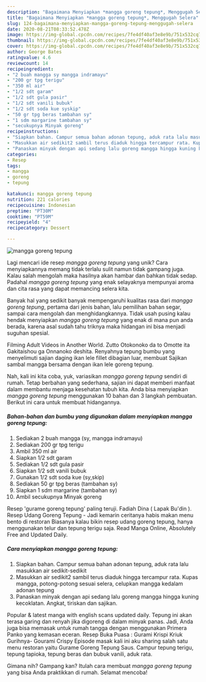 ```yaml
---
description: "Bagaimana Menyiapkan *mangga goreng tepung*, Menggugah Selera"
title: "Bagaimana Menyiapkan *mangga goreng tepung*, Menggugah Selera"
slug: 124-bagaimana-menyiapkan-mangga-goreng-tepung-menggugah-selera
date: 2020-08-21T08:33:52.478Z
image: https://img-global.cpcdn.com/recipes/7fe4df40af3e8e9b/751x532cq70/mangga-goreng-tepung-foto-resep-utama.jpg
thumbnail: https://img-global.cpcdn.com/recipes/7fe4df40af3e8e9b/751x532cq70/mangga-goreng-tepung-foto-resep-utama.jpg
cover: https://img-global.cpcdn.com/recipes/7fe4df40af3e8e9b/751x532cq70/mangga-goreng-tepung-foto-resep-utama.jpg
author: George Bates
ratingvalue: 4.6
reviewcount: 14
recipeingredient:
- "2 buah mangga sy mangga indramayu"
- "200 gr tpg terigu"
- "350 ml air"
- "1/2 sdt garam"
- "1/2 sdt gula pasir"
- "1/2 sdt vanili bubuk"
- "1/2 sdt soda kue syskip"
- "50 gr tpg beras tambahan sy"
- "1 sdm margarine tambahan sy"
- "secukupnya Minyak goreng"
recipeinstructions:
- "Siapkan bahan. Campur semua bahan adonan tepung, aduk rata lalu masukkan air sedikit-sedikit"
- "Masukkan air sedikit2 sambil terus diaduk hingga tercampur rata. Kupas mangga, potong-potong sesuai selera, celupkan mangga kedalam adonan tepung"
- "Panaskan minyak dengan api sedang lalu goreng mangga hingga kuning kecoklatan. Angkat, tiriskan dan sajikan."
categories:
- Resep
tags:
- mangga
- goreng
- tepung

katakunci: mangga goreng tepung 
nutrition: 221 calories
recipecuisine: Indonesian
preptime: "PT30M"
cooktime: "PT59M"
recipeyield: "4"
recipecategory: Dessert

---
```



![*mangga goreng tepung*](https://img-global.cpcdn.com/recipes/7fe4df40af3e8e9b/751x532cq70/mangga-goreng-tepung-foto-resep-utama.jpg)

Lagi mencari ide resep *mangga goreng tepung* yang unik? Cara menyiapkannya memang tidak terlalu sulit namun tidak gampang juga. Kalau salah mengolah maka hasilnya akan hambar dan bahkan tidak sedap. Padahal *mangga goreng tepung* yang enak selayaknya mempunyai aroma dan cita rasa yang dapat memancing selera kita.

Banyak hal yang sedikit banyak mempengaruhi kualitas rasa dari *mangga goreng tepung*, pertama dari jenis bahan, lalu pemilihan bahan segar, sampai cara mengolah dan menghidangkannya. Tidak usah pusing kalau hendak menyiapkan *mangga goreng tepung* yang enak di mana pun anda berada, karena asal sudah tahu triknya maka hidangan ini bisa menjadi suguhan spesial.

Filming Adult Videos in Another World. Zutto Otokonoko da to Omotte ita Gakitaishou ga Onnanoko deshita. Renyahnya tepung bumbu yang menyelimuti sajian daging ikan lele fillet dibagian luar, membuat Sajikan sambal mangga bersama dengan ikan lele goreng tepung.


Nah, kali ini kita coba, yuk, variasikan *mangga goreng tepung* sendiri di rumah. Tetap berbahan yang sederhana, sajian ini dapat memberi manfaat dalam membantu menjaga kesehatan tubuh kita. Anda bisa menyiapkan *mangga goreng tepung* menggunakan 10 bahan dan 3 langkah pembuatan. Berikut ini cara untuk membuat hidangannya.

<!--inarticleads1-->

##### Bahan-bahan dan bumbu yang digunakan dalam menyiapkan *mangga goreng tepung*:

1. Sediakan 2 buah mangga (sy, mangga indramayu)
1. Sediakan 200 gr tpg terigu
1. Ambil 350 ml air
1. Siapkan 1/2 sdt garam
1. Sediakan 1/2 sdt gula pasir
1. Siapkan 1/2 sdt vanili bubuk
1. Gunakan 1/2 sdt soda kue (sy,skip)
1. Sediakan 50 gr tpg beras (tambahan sy)
1. Siapkan 1 sdm margarine (tambahan sy)
1. Ambil secukupnya Minyak goreng


Resep &#39;gurame goreng tepung&#39; paling teruji. Fadiah Dina ( Lapak Bu&#39;din ). Resep Udang Goreng Tepung - Jadi kemarin ceritanya habis makan menu bento di restoran Biasanya kalau bikin resep udang goreng tepung, hanya menggunakan telur dan tepung terigu saja. Read Manga Online, Absolutely Free and Updated Daily. 

<!--inarticleads2-->

##### Cara menyiapkan *mangga goreng tepung*:

1. Siapkan bahan. Campur semua bahan adonan tepung, aduk rata lalu masukkan air sedikit-sedikit
1. Masukkan air sedikit2 sambil terus diaduk hingga tercampur rata. Kupas mangga, potong-potong sesuai selera, celupkan mangga kedalam adonan tepung
1. Panaskan minyak dengan api sedang lalu goreng mangga hingga kuning kecoklatan. Angkat, tiriskan dan sajikan.


Popular &amp; latest manga with english scans updated daily. Tepung ini akan terasa garing dan renyah jika digoreng di dalam minyak panas. Jadi, Anda juga bisa memasak untuk rumah tangga dengan menggunakan Primera Panko yang kemasan eceran. Resep Buka Puasa : Gurami Krispi Kriuk Gurihnya- Gourami Crispy Episode masak kali ini aku sharing salah satu menu restoran yaitu Gurame Goreng Tepung Saus. Campur tepung terigu, tepung tapioka, tepung beras dan bubuk vanili, aduk rata. 

Gimana nih? Gampang kan? Itulah cara membuat *mangga goreng tepung* yang bisa Anda praktikkan di rumah. Selamat mencoba!
